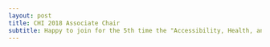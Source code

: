 ```yaml
---
layout: post
title: CHI 2018 Associate Chair
subtitle: Happy to join for the 5th time the "Accessibility, Health, and Ageing" subcommittee for CHI'18 as an Associate Chair.
---
```


